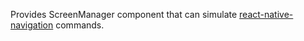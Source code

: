 Provides ScreenManager component that can simulate [react-native-navigation](https://github.com/wix/react-native-navigation) commands.
